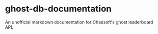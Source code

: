 # ghost-db-documentation
An unofficial markdown documentation for Chadsoft's ghost leaderboard API.
